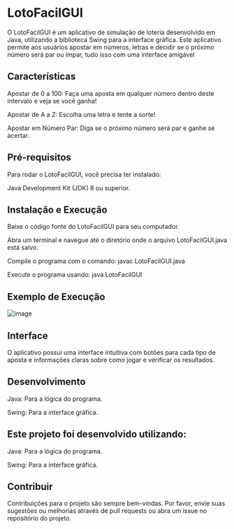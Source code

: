 <h1><strong>LotoFacilGUI</strong></h1>
O LotoFacilGUI é um aplicativo de simulação de loteria desenvolvido em Java, utilizando a biblioteca Swing para a interface gráfica. Este aplicativo permite aos usuários apostar em números, letras e decidir se o próximo número será par ou ímpar, tudo isso com uma interface amigável

<h2/>Características</h2>

Apostar de 0 a 100: Faça uma aposta em qualquer número dentro deste intervalo e veja se você ganha!

Apostar de A a Z: Escolha uma letra e tente a sorte!

Apostar em Número Par: Diga se o próximo número será par e ganhe se acertar.

<h2/>Pré-requisitos</h2>

Para rodar o LotoFacilGUI, você precisa ter instalado:

Java Development Kit (JDK) 8 ou superior.

<h2/>Instalação e Execução</h2>

Baixe o código fonte do LotoFacilGUI para seu computador.

Abra um terminal e navegue até o diretório onde o arquivo LotoFacilGUI.java está salvo.

Compile o programa com o comando: javac LotoFacilGUI.java

Execute o programa usando: java LotoFacilGUI
<h2>Exemplo de Execução</h2>

![image](https://github.com/vhvaz/Projeto_LotoFacilGUI/assets/90483530/477fcfbc-8ce3-4d16-b8dd-2957ed79fdab)

<h2/>Interface</h2>

O aplicativo possui uma interface intuitiva com botões para cada tipo de aposta e informações claras sobre como jogar e verificar os resultados.

<h2/>Desenvolvimento</h2>
Java: Para a lógica do programa.

Swing: Para a interface gráfica.

<h2/>Este projeto foi desenvolvido utilizando:</h2>

Java: Para a lógica do programa.

Swing: Para a interface gráfica.

<h2/>Contribuir</h2>
Contribuições para o projeto são sempre bem-vindas. Por favor, envie suas sugestões ou melhorias através de pull requests ou abra um issue no repositório do projeto.
